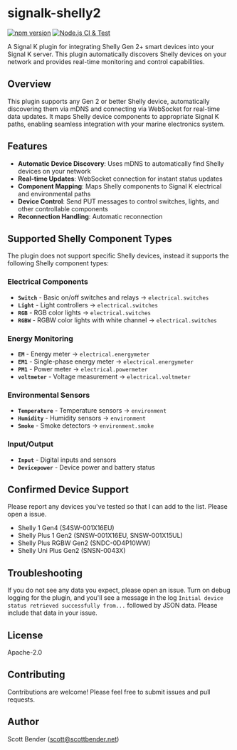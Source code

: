 # signalk-shelly2

[![npm version](https://img.shields.io/npm/v/signalk-shelly2.svg)](https://www.npmjs.com/signalk-shelly2)
[![Node.js CI & Test](https://github.com/sbender9/signalk-shelly2/actions/workflows/test.yml/badge.svg)](https://github.com/sbender9/signalk-shelly2/actions/workflows/test.yml)

A Signal K plugin for integrating Shelly Gen 2+ smart devices into your Signal K server. This plugin automatically discovers Shelly devices on your network and provides real-time monitoring and control capabilities.

## Overview

This plugin supports any Gen 2 or better Shelly device, automatically discovering them via mDNS and connecting via WebSocket for real-time data updates. It maps Shelly device components to appropriate Signal K paths, enabling seamless integration with your marine electronics system.

## Features

- **Automatic Device Discovery**: Uses mDNS to automatically find Shelly devices on your network
- **Real-time Updates**: WebSocket connection for instant status updates
- **Component Mapping**: Maps Shelly components to Signal K electrical and environmental paths
- **Device Control**: Send PUT messages to control switches, lights, and other controllable components
- **Reconnection Handling**: Automatic reconnection

## Supported Shelly Component Types

The plugin does not support specific Shelly devices, instead it supports the following Shelly component types:

### Electrical Components

- **`Switch`** - Basic on/off switches and relays → `electrical.switches`
- **`Light`** - Light controllers → `electrical.switches`
- **`RGB`** - RGB color lights → `electrical.switches`
- **`RGBW`** - RGBW color lights with white channel → `electrical.switches`

### Energy Monitoring

- **`EM`** - Energy meter → `electrical.energymeter`
- **`EM1`** - Single-phase energy meter → `electrical.energymeter`
- **`PM1`** - Power meter → `electrical.powermeter`
- **`voltmeter`** - Voltage measurement → `electrical.voltmeter`

### Environmental Sensors

- **`Temperature`** - Temperature sensors → `environment`
- **`Humidity`** - Humidity sensors → `environment`
- **`Smoke`** - Smoke detectors → `environment.smoke`

### Input/Output

- **`Input`** - Digital inputs and sensors
- **`Devicepower`** - Device power and battery status

## Confirmed Device Support

Please report any devices you've tested so that I can add to the list. Please open a issue.

- Shelly 1 Gen4 (S4SW-001X16EU)
- Shelly Plus 1 Gen2 (SNSW-001X16EU, SNSW-001X15UL)
- Shelly Plus RGBW Gen2 (SNDC-0D4P10WW)
- Shelly Uni Plus Gen2 (SNSN-0043X)

## Troubleshooting

If you do not see any data you expect, please open an issue. Turn on debug logging for the plugin, and you'll see a message in the log `Initial device status retrieved successfully from...` followed by JSON data. Please include that data in your issue.

## License

Apache-2.0

## Contributing

Contributions are welcome! Please feel free to submit issues and pull requests.

## Author

Scott Bender (scott@scottbender.net)
